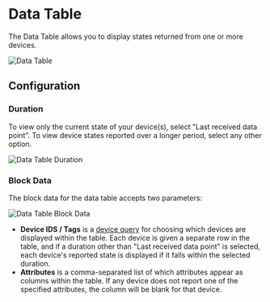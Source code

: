 # Data Table

The Data Table allows you to display states returned from one or more devices.

![Data Table](/images/dashboards/data-table-example.png "Data Table")

## Configuration

### Duration

To view only the current state of your device(s), select "Last received data point". To view device states reported over a longer period, select any other option.

![Data Table Duration](/images/dashboards/data-table-duration.png "Data Table Duration")

### Block Data

The block data for the data table accepts two parameters:

![Data Table Block Data](/images/dashboards/data-table-block-data.png "Data Table Block Data")

* **Device IDS / Tags** is a [device query](/devices/device-queries) for choosing which devices are displayed within the table. Each device is given a separate row in the table, and if a duration other than "Last received data point" is selected, each device's reported state is displayed if it falls within the selected duration.
* **Attributes** is a comma-separated list of which attributes appear as columns within the table. If any device does not report one of the specified attributes, the column will be blank for that device.
